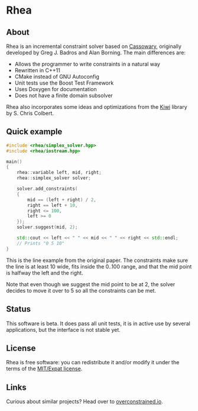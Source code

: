 Rhea
====

About
-----
Rhea is an incremental constraint solver based on
[Cassowary](http://www.cs.washington.edu/research/constraints/cassowary),
originally developed by Greg J. Badros and Alan Borning.  The main
differences are:

 * Allows the programmer to write constraints in a natural way
 * Rewritten in C++11
 * CMake instead of GNU Autoconfig
 * Unit tests use the Boost Test Framework
 * Uses Doxygen for documentation
 * Does not have a finite domain subsolver

Rhea also incorporates some ideas and optimizations from the
[Kiwi](https://github.com/nucleic/kiwi) library by S. Chris Colbert.

Quick example
-------------

```c++
#include <rhea/simplex_solver.hpp>
#include <rhea/iostream.hpp>

main()
{
    rhea::variable left, mid, right;
    rhea::simplex_solver solver;

    solver.add_constraints(
    {
        mid == (left + right) / 2,
        right == left + 10,
        right <= 100,
        left >= 0
    });
    solver.suggest(mid, 2);

    std::cout << left << " " << mid << " " << right << std::endl;
    // Prints "0 5 10"
}
```

This is the line example from the original paper.  The constraints make sure
the line is at least 10 wide, fits inside the 0..100 range, and that the mid
point is halfway the left and the right.

Note that even though we suggest the mid point to be at 2, the solver decides
to move it over to 5 so all the constraints can be met.


Status
------
This software is beta.  It does pass all unit tests, it is in active use
by several applications, but the interface is not stable yet.

License
-------
Rhea is free software: you can redistribute it and/or modify it under the
terms of the [MIT/Expat license](https://opensource.org/licenses/MIT).

Links
-----
Curious about similar projects? Head over to [overconstrained.io](http://overconstrained.io).

